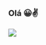 ### Olá 😀✌️

<img heigth="180em"  src="https://github-readme-stats.vercel.app/api/top-langs/?username=leonamlucius&theme=blue-green"/>
